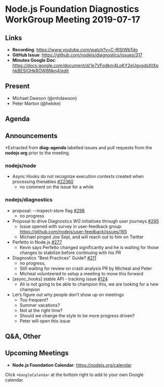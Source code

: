 # Node.js Foundation Diagnostics WorkGroup Meeting 2019-07-17

## Links

* **Recording**: https://www.youtube.com/watch?v=C-RIStWbTdo
* **GitHub Issue**: https://github.com/nodejs/diagnostics/issues/317
* **Minutes Google Doc**: https://docs.google.com/document/d/1e7VFodknr4LoKY2eUgvgdsXtXphkBESIOHkROW6Nkn4/edit

## Present

* Michael Dawson (@mhdawson)
* Peter Marton (@hekike)

## Agenda

## Announcements

*Extracted from **diag-agenda** labelled issues and pull requests from the **nodejs org** prior to the meeting.

### nodejs/node

* Async Hooks do not recognize execution contexts created when processing thenables [#22360](https://github.com/nodejs/node/issues/22360)
  * no comment on the issue for a while

### nodejs/diagnostics

* proposal: --inspect-store flag [#298](https://github.com/nodejs/diagnostics/issues/298)
  * no progress
* Proposal to drive Diagnostics WG initiatives through user journeys [#295](https://github.com/nodejs/diagnostics/issues/295)
  * Issue opened with survey in user-feedback group: https://github.com/nodejs/user-feedback/issues/165
  * Michael pinged Joe Sepi, and will reach out to him on Twitter
* Perfetto in Node.js [#277](https://github.com/nodejs/diagnostics/issues/277)
  * Kevin says Perfetto changed significantly and he is waiting for those changes to stabilize before continuing with his PR
* Diagnostics "Best Practices" Guide? [#211](https://github.com/nodejs/diagnostics/issues/211)
  * no progress,
  * Still waiting for review on crash analysis PR by Micheal and Peter
  * Micheal  volunteered to setup a meeting to move this forward
* \[async_hooks\] stable API - tracking issue [#124](https://github.com/nodejs/diagnostics/issues/124)
  * Ali is not going to be able to champion this, we are looking for a new champion
* Let’s figure out why people don’t show up on meetings
  * Too frequent?
  * Summer vacations?
  * Not at the right time?
  * Should we change the style to be more progress driven?
  * Peter will open this issue

## Q&A, Other

## Upcoming Meetings

* **Node.js Foundation Calendar**: https://nodejs.org/calendar

Click `+GoogleCalendar` at the bottom right to add to your own Google calendar.


